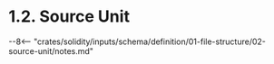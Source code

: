 <!-- This file is generated automatically by infrastructure scripts. Please don't edit by hand. -->

# 1.2. Source Unit

--8<-- "crates/solidity/inputs/schema/definition/01-file-structure/02-source-unit/notes.md"

